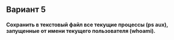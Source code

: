 ## Вариант 5
#### Сохранить в текстовый файл все текущие процессы (ps aux), запущенные от имени текущего пользователя (whoami).
